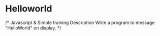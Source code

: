 # Helloworld
/*
Javascript & Simple training 
Description
Write a program to message "HelloWorld" on display.
*/
